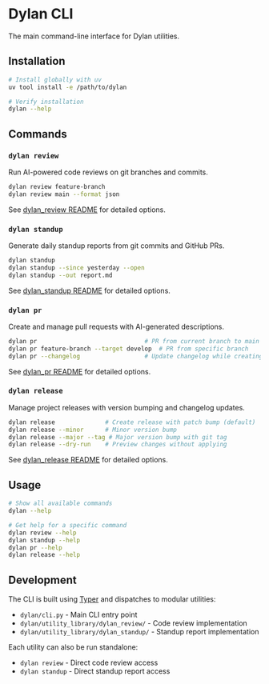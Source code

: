 # Dylan CLI

The main command-line interface for Dylan utilities.

## Installation

```bash
# Install globally with uv
uv tool install -e /path/to/dylan

# Verify installation
dylan --help
```

## Commands

### `dylan review`

Run AI-powered code reviews on git branches and commits.

```bash
dylan review feature-branch
dylan review main --format json
```

See [dylan_review README](utility_library/dylan_review/README.md) for detailed options.

### `dylan standup`

Generate daily standup reports from git commits and GitHub PRs.

```bash
dylan standup
dylan standup --since yesterday --open
dylan standup --out report.md
```

See [dylan_standup README](utility_library/dylan_standup/README.md) for detailed options.

### `dylan pr`

Create and manage pull requests with AI-generated descriptions.

```bash
dylan pr                              # PR from current branch to main
dylan pr feature-branch --target develop  # PR from specific branch
dylan pr --changelog                  # Update changelog while creating PR
```

See [dylan_pr README](utility_library/dylan_pr/README.md) for detailed options.

### `dylan release`

Manage project releases with version bumping and changelog updates.

```bash
dylan release              # Create release with patch bump (default)
dylan release --minor      # Minor version bump
dylan release --major --tag # Major version bump with git tag
dylan release --dry-run    # Preview changes without applying
```

See [dylan_release README](utility_library/dylan_release/README.md) for detailed options.

## Usage

```bash
# Show all available commands
dylan --help

# Get help for a specific command
dylan review --help
dylan standup --help
dylan pr --help
dylan release --help
```

## Development

The CLI is built using [Typer](https://typer.tiangolo.com/) and dispatches to modular utilities:

- `dylan/cli.py` - Main CLI entry point
- `dylan/utility_library/dylan_review/` - Code review implementation
- `dylan/utility_library/dylan_standup/` - Standup report implementation

Each utility can also be run standalone:

- `dylan review` - Direct code review access
- `dylan standup` - Direct standup report access
